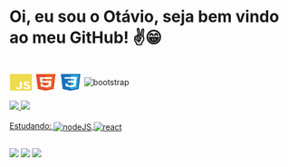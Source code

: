 # Oi, eu sou o Otávio, seja bem vindo ao meu GitHub! ✌️😁

<div style="display: inline_block"><br>
  <img align="center" alt="Ota-Js" height="30" width="40" src="https://raw.githubusercontent.com/devicons/devicon/master/icons/javascript/javascript-plain.svg">  
  <img align="center" alt="Ota-HTML" height="30" width="40" src="https://raw.githubusercontent.com/devicons/devicon/master/icons/html5/html5-original.svg">
  <img align="center" alt="Ota-CSS" height="30" width="40" src="https://raw.githubusercontent.com/devicons/devicon/master/icons/css3/css3-original.svg">  
  <img alt="bootstrap" align="center" height="30" width="40" src="https://cdn.jsdelivr.net/gh/devicons/devicon/icons/bootstrap/bootstrap-plain-wordmark.svg" />  

</div>

 <br>

<div>
  <a href="https://www.linkedin.com/in/otavio-espindola-38b4a133/">
  <img height="180em" src="https://github-readme-stats.vercel.app/api?username=otavioespindola&show_icons=true&theme=default&include_all_commits=true&count_private=true"/>
  <img height="180em" src="https://github-readme-stats.vercel.app/api/top-langs/?username=otavioespindola&layout=compact&langs_count=16&theme=default"/>
</div>
  
<br>
  
<div>
 Estudando:
<img alt="nodeJS" align="center" height="30" width="40" src="https://img.icons8.com/small/64/000000/nodejs.png" />
<img alt="react" align="center" height="30" width="40" src="https://cdn.jsdelivr.net/gh/devicons/devicon/icons/react/react-original-wordmark.svg" />
</div>
  
##

<div>
   <a href = "https://wa.me/qr/6CDDWPIDT5NMJ1"><img src="https://img.shields.io/badge/WhatsApp-25D366?style=for-the-badge&logo=whatsapp&logoColor=white" target="_blank"></a>
  <a href = "mailto:otavioespindola@gmail.com"><img src="https://img.shields.io/badge/Gmail-D14836?style=for-the-badge&logo=gmail&logoColor=white" target="_blank"></a> 
   <a href="https://instagram.com/otavioespindola" target="_blank"><img src="https://img.shields.io/badge/-Instagram-%23E4405F?style=for-the-badge&logo=instagram&logoColor=white" target="_blank"></a>
  
  
</div>
  
